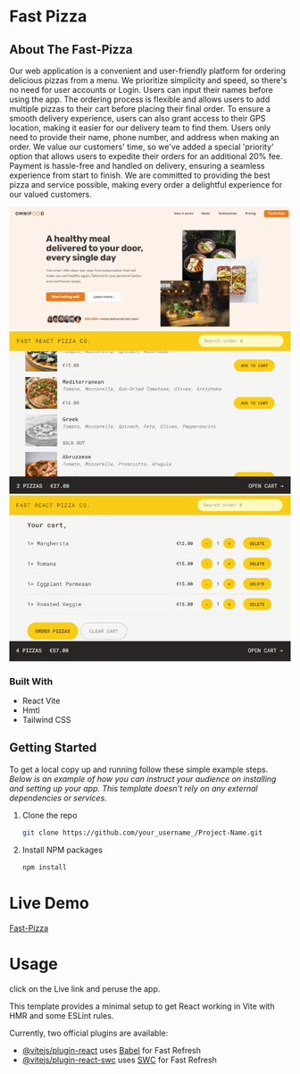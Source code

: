 # Fast Pizza

<!-- ABOUT THE PROJECT -->

## About The Fast-Pizza

Our web application is a convenient and user-friendly platform for ordering delicious pizzas from a menu. We prioritize simplicity and speed, so there's no need for user accounts or Login. Users can input their names before using the app.
The ordering process is flexible and allows users to add multiple pizzas to their cart before placing their final order. To ensure a smooth delivery experience, users can also grant access to their GPS location, making it easier for our delivery team to find them.
Users only need to provide their name, phone number, and address when making an order. We value our customers' time, so we've added a special 'priority' option that allows users to expedite their orders for an additional 20% fee.
Payment is hassle-free and handled on delivery, ensuring a seamless experience from start to finish. We are committed to providing the best pizza and service possible, making every order a delightful experience for our valued customers.

![alt text](https://github.com/Temitayo40/OminiFood-/blob/master/img/Ominifood_snap.png)
<img src="/public/fast-pizza-1.png" alt="snapshot of the fast app webpage">
<img src="/public/fast-pizza-2.png" alt="snapshot of the fast app webpage">

### Built With

- React Vite
- Hmtl
- Tailwind CSS

<!-- GETTING STARTED -->

## Getting Started

To get a local copy up and running follow these simple example steps.
_Below is an example of how you can instruct your audience on installing and setting up your app. This template doesn't rely on any external dependencies or services._

1. Clone the repo
   ```sh
   git clone https://github.com/your_username_/Project-Name.git
   ```
2. Install NPM packages
   ```sh
   npm install
   ```

# Live Demo

<a href="https://fast-pizza-free-realm.netlify.app/" target="_blank">Fast-Pizza</a>

# Usage

click on the Live link and peruse the app.

This template provides a minimal setup to get React working in Vite with HMR and some ESLint rules.

Currently, two official plugins are available:

- [@vitejs/plugin-react](https://github.com/vitejs/vite-plugin-react/blob/main/packages/plugin-react/README.md) uses [Babel](https://babeljs.io/) for Fast Refresh
- [@vitejs/plugin-react-swc](https://github.com/vitejs/vite-plugin-react-swc) uses [SWC](https://swc.rs/) for Fast Refresh
